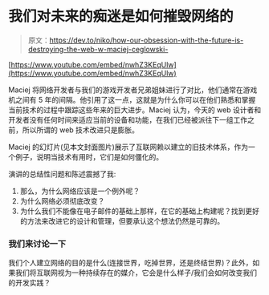 # 我们对未来的痴迷是如何摧毁网络的

> 原文：<https://dev.to/niko/how-our-obsession-with-the-future-is-destroying-the-web-w-maciej-ceglowski->

[https://www.youtube.com/embed/nwhZ3KEqUlw](https://www.youtube.com/embed/nwhZ3KEqUlw)

Maciej 将网络开发者与我们的游戏开发者兄弟姐妹进行了对比，他们通常在游戏机之间有 5 年的间隔。他引用了这一点，这就是为什么你可以在他们熟悉和掌握当前技术的过程中跟踪这些年来的巨大进步。Maciej 认为，今天的 web 设计者和开发者没有任何时间来适应当前的设备和功能，在我们已经被派往下一组工作之前，所以所谓的 web 技术改进只是膨胀。

Maciej 的幻灯片(见本文封面图片)展示了互联网赖以建立的旧技术体系，作为一个例子，说明当技术有用时，它们是如何僵化的。

演讲的总结性问题和陈述震撼了我:

1.  那么，为什么网络应该是一个例外呢？
2.  为什么网络必须彻底改变？
3.  为什么我们不能像在电子邮件的基础上那样，在它的基础上构建呢？找到更好的方法来改进它的设计和管理，但要承认这个想法仍然是可靠的。

### 我们来讨论一下

我们个人建立网络的目的是什么(连接世界，吃掉世界，还是终结世界)？此外，如果我们将互联网视为一种持续存在的媒介，它会是什么样子/我们会如何改变我们的开发实践？